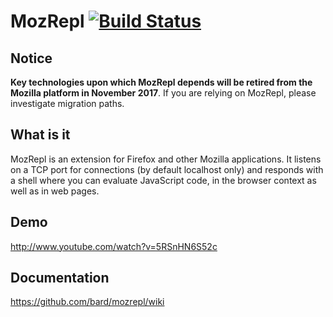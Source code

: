 MozRepl [![Build Status](https://travis-ci.org/bard/mozrepl.png)](https://travis-ci.org/bard/mozrepl)
============

## Notice

**Key technologies upon which MozRepl depends will be retired from the Mozilla platform in November 2017**. If you are relying on MozRepl, please investigate migration paths.

## What is it

MozRepl is an extension for Firefox and other Mozilla applications. It listens on a TCP port for connections (by default localhost only) and responds with a shell where you can evaluate JavaScript code, in the browser context as well as in web pages.

## Demo

http://www.youtube.com/watch?v=5RSnHN6S52c

## Documentation

https://github.com/bard/mozrepl/wiki
